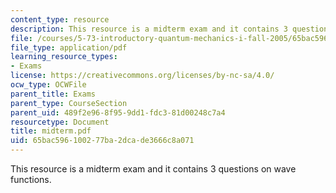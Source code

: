 ```yaml
---
content_type: resource
description: This resource is a midterm exam and it contains 3 questions on wave functions.
file: /courses/5-73-introductory-quantum-mechanics-i-fall-2005/65bac596100277ba2dcade3666c8a071_midterm.pdf
file_type: application/pdf
learning_resource_types:
- Exams
license: https://creativecommons.org/licenses/by-nc-sa/4.0/
ocw_type: OCWFile
parent_title: Exams
parent_type: CourseSection
parent_uid: 489f2e96-8f95-9dd1-fdc3-81d00248c7a4
resourcetype: Document
title: midterm.pdf
uid: 65bac596-1002-77ba-2dca-de3666c8a071
---
```

This resource is a midterm exam and it contains 3 questions on wave functions.